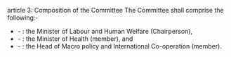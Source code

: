 article 3: Composition of the Committee
The Committee shall comprise the following:-
<ul>
			<li> - : the Minister of Labour and Human Welfare (Chairperson), <ul>
			</ul></li>			<li> - : the Minister of Health (member), and<ul>
			</ul></li>			<li> - : the Head of Macro policy and International Co-operation (member).<ul>
			</ul></li></ul>